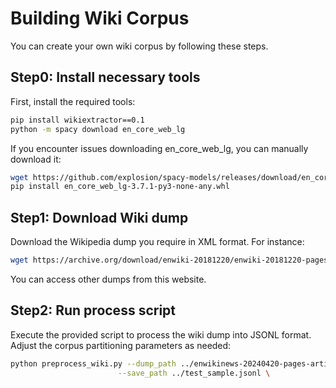 # Building Wiki Corpus

You can create your own wiki corpus by following these steps.

## Step0: Install necessary tools

First, install the required tools:
```bash
pip install wikiextractor==0.1
python -m spacy download en_core_web_lg
```

If you encounter issues downloading en_core_web_lg, you can manually download it:
```bash
wget https://github.com/explosion/spacy-models/releases/download/en_core_web_lg-3.7.1/en_core_web_lg-3.7.1-py3-none-any.whl
pip install en_core_web_lg-3.7.1-py3-none-any.whl
```


## Step1: Download Wiki dump

Download the Wikipedia dump you require in XML format. For instance: 

```bash
wget https://archive.org/download/enwiki-20181220/enwiki-20181220-pages-articles.xml.bz2
```

You can access other dumps from this website[](https://archive.org/search?query=Wikimedia+database+dump&sort=-downloads).


## Step2: Run process script

Execute the provided script to process the wiki dump into JSONL format. Adjust the corpus partitioning parameters as needed:

```bash
python preprocess_wiki.py --dump_path ../enwikinews-20240420-pages-articles.xml.bz2  \
                        --save_path ../test_sample.jsonl \
```
